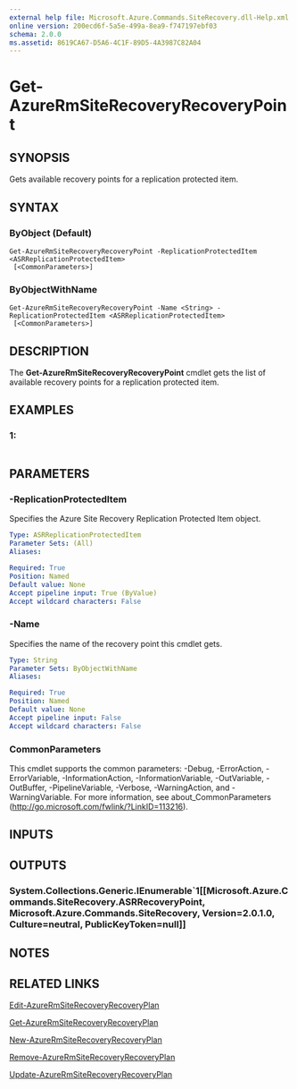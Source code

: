 ```yaml
---
external help file: Microsoft.Azure.Commands.SiteRecovery.dll-Help.xml
online version: 200ecd6f-5a5e-499a-8ea9-f747197ebf03
schema: 2.0.0
ms.assetid: 8619CA67-D5A6-4C1F-89D5-4A3987C82A04
---
```


# Get-AzureRmSiteRecoveryRecoveryPoint

## SYNOPSIS
Gets available recovery points for a replication protected item.

## SYNTAX

### ByObject (Default)
```
Get-AzureRmSiteRecoveryRecoveryPoint -ReplicationProtectedItem <ASRReplicationProtectedItem>
 [<CommonParameters>]
```

### ByObjectWithName
```
Get-AzureRmSiteRecoveryRecoveryPoint -Name <String> -ReplicationProtectedItem <ASRReplicationProtectedItem>
 [<CommonParameters>]
```

## DESCRIPTION
The **Get-AzureRmSiteRecoveryRecoveryPoint** cmdlet gets the list of available recovery points for a replication protected item.

## EXAMPLES

### 1:
```

```

## PARAMETERS

### -ReplicationProtectedItem
Specifies the Azure Site Recovery Replication Protected Item object.

```yaml
Type: ASRReplicationProtectedItem
Parameter Sets: (All)
Aliases: 

Required: True
Position: Named
Default value: None
Accept pipeline input: True (ByValue)
Accept wildcard characters: False
```

### -Name
Specifies the name of the recovery point this cmdlet gets.

```yaml
Type: String
Parameter Sets: ByObjectWithName
Aliases: 

Required: True
Position: Named
Default value: None
Accept pipeline input: False
Accept wildcard characters: False
```

### CommonParameters
This cmdlet supports the common parameters: -Debug, -ErrorAction, -ErrorVariable, -InformationAction, -InformationVariable, -OutVariable, -OutBuffer, -PipelineVariable, -Verbose, -WarningAction, and -WarningVariable. For more information, see about_CommonParameters (http://go.microsoft.com/fwlink/?LinkID=113216).

## INPUTS

## OUTPUTS

### System.Collections.Generic.IEnumerable`1[[Microsoft.Azure.Commands.SiteRecovery.ASRRecoveryPoint, Microsoft.Azure.Commands.SiteRecovery, Version=2.0.1.0, Culture=neutral, PublicKeyToken=null]]

## NOTES

## RELATED LINKS

[Edit-AzureRmSiteRecoveryRecoveryPlan](.\Edit-AzureRmSiteRecoveryRecoveryPlan.md)

[Get-AzureRmSiteRecoveryRecoveryPlan](.\Get-AzureRmSiteRecoveryRecoveryPlan.md)

[New-AzureRmSiteRecoveryRecoveryPlan](.\New-AzureRmSiteRecoveryRecoveryPlan.md)

[Remove-AzureRmSiteRecoveryRecoveryPlan](.\Remove-AzureRmSiteRecoveryRecoveryPlan.md)

[Update-AzureRmSiteRecoveryRecoveryPlan](.\Update-AzureRmSiteRecoveryRecoveryPlan.md)


